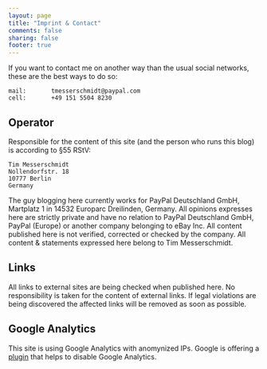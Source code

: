 ```yaml
---
layout: page
title: "Imprint & Contact"
comments: false
sharing: false
footer: true
---
```


If you want to contact me on another way than the usual social networks, these are the best ways to do so:

	mail: 		tmesserschmidt@paypal.com
	cell: 		+49 151 5504 8230  

Operator
--

Responsible for the content of this site (and the person who runs this blog) is according to §55 RStV:

	Tim Messerschmidt
	Nollendorfstr. 18
	10777 Berlin
	Germany

The guy blogging here currently works for PayPal Deutschland GmbH, Martplatz 1 in 14532 Europarc Dreilinden, Germany. All opinions expresses here are strictly private and have no relation to PayPal Deutsch­land GmbH, PayPal (Europe) or another company belonging to eBay Inc. All content published here is not verified, corrected or checked by the company. All content & statements expressed here belong to Tim Messerschmidt.

Links
--

All links to external sites are being checked when published here. No responsibility is taken for the content of external links. If legal violations are being discovered the affected links will be removed as soon as possible.

Google Analytics
--

This site is using Google Analytics with anomynized IPs. Google is offering a [plugin](https://tools.google.com/dlpage/gaoptout?hl=de) that helps to disable Google Analytics. 
